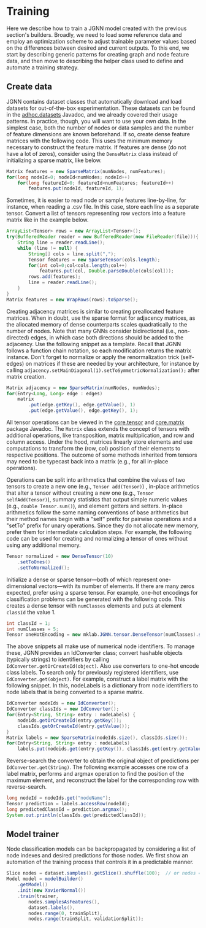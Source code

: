 # Training

Here we describe how to train a JGNN model created with the previous section's builders. Broadly, we need to load some reference data and employ an optimization scheme to adjust trainable parameter values based on the differences between desired and current outputs. To this end, we start by describing generic patterns for creating graph and node feature data, and then move to describing the helper class used to define and automate a training strategy.

## Create data

JGNN contains dataset classes that automatically download and load datasets for out-of-the-box experimentation. These datasets can be found in the [adhoc.datasets](https://mklab-iti.github.io/JGNN/javadoc/mklab/JGNN/adhoc/datasets/package-summary.html) Javadoc, and we already covered their usage patterns. In practice, though, you will want to use your own data. In the simplest case, both the number of nodes or data samples and the number of feature dimensions are known beforehand. If so, create dense feature matrices with the following code. This uses the minimum memory necessary to construct the feature matrix. If features are dense (do not have a lot of zeros), consider using the `DenseMatrix` class instead of initializing a sparse matrix, like below.

```java
Matrix features = new SparseMatrix(numNodes, numFeatures);
for(long nodeId=0; nodeId<numNodes; nodeId++)
    for(long featureId=0; featureId<numFeatures; featureId++)
        features.put(nodeId, featureId, 1);
```

Sometimes, it is easier to read node or sample features line-by-line, for instance, when reading a .csv file. In this case, store each line as a separate tensor. Convert a list of tensors representing row vectors into a feature matrix like in the example below.

```java
ArrayList<Tensor> rows = new ArrayList<Tensor>();
try(BufferedReader reader = new BufferedReader(new FileReader(file))){
    String line = reader.readLine();
    while (line != null) {
        String[] cols = line.split(",");
        Tensor features = new SparseTensor(cols.length);
        for(int col=0;col<cols.length;col++)
            features.put(col, Double.parseDouble(cols[col]));
        rows.add(features);
        line = reader.readLine();
    }
}
Matrix features = new WrapRows(rows).toSparse();
```

Creating adjacency matrices is similar to creating preallocated feature matrices. When in doubt, use the sparse format for adjacency matrices, as the allocated memory of dense counterparts scales quadratically to the number of nodes. Note that many GNNs consider bidirectional (i.e., non-directed) edges, in which case both directions should be added to the adjacency. Use the following snippet as a template. Recall that JGNN follows a function chain notation, so each modification returns the matrix instance. Don't forget to normalize or apply the renormalization trick (self-edges) on matrices if these are needed by your architecture, for instance by calling `adjacency.setMainDiagonal(1).setToSymmetricNormalization();` after matrix creation.

```java
Matrix adjacency = new SparseMatrix(numNodes, numNodes);
for(Entry<Long, Long> edge : edges)
    matrix
        .put(edge.getKey(), edge.getValue(), 1)
        .put(edge.getValue(), edge.getKey(), 1);
```

All tensor operations can be viewed in the [core.tensor]() and [core.matrix]() package Javadoc. The `Matrix` class extends the concept of tensors with additional operations, like transposition, matrix multiplication, and row and column access. Under the hood, matrices linearly store elements and use computations to transform the (row, col) position of their elements to respective positions. The outcome of some methods inherited from tensors may need to be typecast back into a matrix (e.g., for all in-place operations).


Operations can be split into arithmetics that combine the values of two tensors to create a new one (e.g., `Tensor add(Tensor)`) , in-place arithmetics that alter a tensor without creating a new one (e.g., `Tensor selfAdd(Tensor)`), summary statistics that output simple numeric values (e.g., `double Tensor.sum()`), and element getters and setters. In-place arithmetics follow the same naming conventions of base arithmetics but their method names begin with a "self" prefix for pairwise operations and a "setTo" prefix for unary operations. Since they do not allocate new memory, prefer them for intermediate calculation steps. For example, the following code can be used for creating and normalizing a tensor of ones without using any additional memory.

```java
Tensor normalized = new DenseTensor(10)
    .setToOnes()
    .setToNormalized();
```

Initialize a dense or sparse tensor—both of which represent one-dimensional vectors—with its number of elements. If there are many zeros expected, prefer using a sparse tensor. For example, one-hot encodings for classification problems can be generated with the following code. This creates a dense tensor with `numClasses` elements and puts at element `classId` the value 1.

```java
int classId = 1;
int numClasses = 5;
Tensor oneHotEncoding = new mklab.JGNN.tensor.DenseTensor(numClasses).set(classId, 1); // creates the tensor [0,1,0,0,0]
```

The above snippets all make use of numerical node identifiers. To manage these, JGNN provides an IdConverter class; convert hashable objects (typically strings) to identifiers by calling `IdConverter.getOrCreateId(object)`. Also use converters to one-hot encode class labels. To search only for previously registered identifiers, use `IdConverter.get(object)`. For example, construct a label matrix with the following snippet. In this, nodeLabels is a dictionary from node identifiers to node labels that is being converted to a sparse matrix.

```java
IdConverter nodeIds = new IdConverter();
IdConverter classIds = new IdConverter();
for(Entry<String, String> entry : nodeLabels) {
    nodeids.getOrCreateId(entry.getKey());
    classIds.getOrCreateId(entry.getValue());
}
Matrix labels = new SparseMatrix(nodeIds.size(), classIds.size());
for(Entry<String, String> entry : nodeLabels) 
    labels.put(nodeids.get(entry.getKey()), classIds.get(entry.getValue()), 1);
```

Reverse-search the converter to obtain the original object of predictions per `IdConverter.get(String)`. The following example accesses one row of a label matrix, performs and argmax operation to find the position of the maximum element, and reconstruct the label for the corresponding row with reverse-search.

```java
long nodeId = nodeIds.get("nodeName");
Tensor prediction = labels.accessRow(nodeId);
long predictedClassId = prediction.argmax();
System.out.println(classIds.get(predictedClassId));
```

## Model trainer

Node classification models can be backpropagated by considering a list of node indexes and desired predictions for those nodes. We first show an automation of the training process that controls it in a predictable manner.

```java
Slice nodes = dataset.samples().getSlice().shuffle(100);  // or nodes = new Slice(0, numNodes).shuffle(100);
Model model = modelBuilder()
    .getModel()
    .init(new XavierNormal())
    .train(trainer,
        nodes.samplesAsFeatures(), 
        dataset.labels(), 
        nodes.range(0, trainSplit), 
        nodes.range(trainSplit, validationSplit));
```